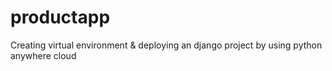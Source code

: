 # productapp
Creating virtual environment &amp; deploying an django project by using python anywhere cloud
